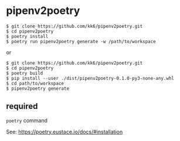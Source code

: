 # pipenv2poetry

```
$ git clone https://github.com/kk6/pipenv2poetry.git
$ cd pipenv2poetry
$ poetry install
$ poetry run pipenv2poetry generate -w /path/to/workspace
```

or

```
$ git clone https://github.com/kk6/pipenv2poetry.git
$ cd pipenv2poetry
$ poetry build
$ pip install --user ./dist/pipenv2poetry-0.1.0-py3-none-any.whl
$ cd path/to/workspace
$ pipenv2poetry generate
```

## required

`poetry` command

See: https://poetry.eustace.io/docs/#installation
